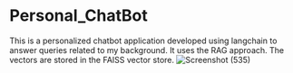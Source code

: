 ﻿# Personal_ChatBot

This is a personalized chatbot application developed using langchain to answer queries related to my background. It uses the RAG approach. The vectors are stored in the FAISS vector store.
![Screenshot (535)](https://github.com/user-attachments/assets/0b05e374-ee90-453b-b9f3-503af4a2a89c)
